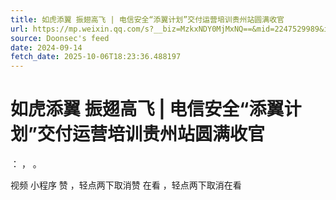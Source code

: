 ```yaml
---
title: 如虎添翼 振翅高飞 | 电信安全“添翼计划”交付运营培训贵州站圆满收官
url: https://mp.weixin.qq.com/s?__biz=MzkxNDY0MjMxNQ==&mid=2247529989&idx=1&sn=94c7b4fb74d0b6cc78a3c07a0d4e885d
source: Doonsec's feed
date: 2024-09-14
fetch_date: 2025-10-06T18:23:36.488197
---
```


# 如虎添翼 振翅高飞 | 电信安全“添翼计划”交付运营培训贵州站圆满收官

：
，
。

视频
小程序
赞
，轻点两下取消赞
在看
，轻点两下取消在看